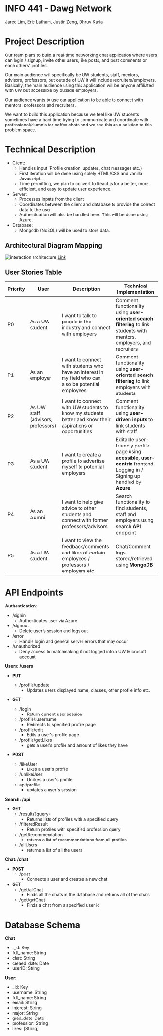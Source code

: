 # INFO 441 - Dawg Network
Jared Lim, Eric Latham, Justin Zeng, Dhruv Karia

# Project Description
Our team plans to build a real-time networking chat application where users can login / signup, invite other users, like posts, and post comments on each others' profiles.

Our main audience will specifically be UW students, staff, mentors, advisors, professors, but outside of UW it will include recruiters/employers. Basically, the main audience using this application will be anyone affiliated with UW but accessible by outside employers. 

Our audience wants to use our application to be able to connect with mentors, professors and recruiters.

We want to build this application because we feel like UW students sometimes have a hard time trying to communicate and coordinate with professional/alumnis for coffee chats and we see this as a solution to this problem space.

# Technical Description
- Client: 
  - Handles input (Profile creation, updates, chat messages etc.)
  - First iteration will be done using solely HTML/CSS and vanilla Javascript.
  - Time permitting, we plan to convert to React.js for a better, more efficient, and easy to update user experience.
- Server: 
  - Processes inputs from the client
  - Coordinates between the client and database to provide the correct data to the user
  - Authentication will also be handled here. This will be done using Azure.
- Database: 
  - Mongodb (NoSQL) will be used to store data.
## Architectural Diagram Mapping
![interaction architecture](diagrams/441Final.jpg?raw=true)
[Link](https://miro.com/app/board/uXjVOLkZiag=/)
## User Stories Table
| Priority | User                               | Description                                                                                               | Technical Implementation                                                                             |
| -------- | ---------------------------------- | --------------------------------------------------------------------------------------------------------- | ---------------------------------------------------------------------------------------------------- |
| P0       | As a UW student                    | I want to talk to people in the industry and connect with employers                                       | Comment functionality using **user-oriented search filtering** to link students with mentors, employers, and recruiters         |
| P1       | As an employer                     | I want to connect with students who have an interest in my field who can also be potential employees      | Comment functionality using **user-oriented search filtering** to link employers with students                                  |
| P2       | As UW staff (advisors, professors) | I want to connect with UW students to know my students better and know their aspirations or opportunities | Comment functionality using **user-driven inputs** to link students with staff                                      |
| P3       | As a UW student                    | I want to create a profile to advertise myself to potential employers                                     | Editable user-friendly profile page using **acessible, user-centric** frontend. Logging in / Signing up handled by **Azure** |
| P4       | As an alumni                       | I want to help give advice to other students and connect with former professors/advisors                  | Search functionality to find students, staff and employers using search **API** endpoint                 |
| P5       | As a UW student                    | I want to view the feedback/comments and likes of certain employees / professors / employers etc                                        | Chat/Comment logs stored/retrieved using **MongoDB**                                                             |

# API Endpoints
**Authentication:**

- /signin
  - Authenticates user via Azure
- /signout
  - Delete user’s session and logs out
- /error
  - Handle login and general server errors that may occur
- /unauthorized
  - Deny access to matchmaking if not logged into a UW Microsoft account

**Users: /users**

- **PUT**
  - /profile/update
    - Updates users displayed name, classes, other profile info etc.
- **GET**
  - /login
    - Return current user session
  - /profile/:username
    - Redirects to specified profile page
  - /profile/edit
    - Edits a user's profile page
  - /profile/getLikes
    - gets a user's profile and amount of likes they have
    
- **POST**
  - /likeUser
    - Likes a user's profile
  - /unlikeUser
    - Unlikes a user's profile
  - api/profile
    - updates a user's session

**Search: /api**

- **GET**
  - /results?query=
    - Returns lists of profiles with a specified query
  - /filteredResult
    - Return profiles with specified profession query
  - /getRecommendation
    - returns a list of recommendations from all profiles
  - /allUsers
    - returns a list of all the users


**Chat: /chat**
- **POST**
  - /post
    - Connects a user and creates a new chat 
- **GET**
  - /get/allChat
    - Finds all the chats in the database and returns all of the chats
  - /get/getChat
    - Finds a chat from a specified user id

# Database Schema

**Chat**
- ._id: Key
- full_name: String
- chat: String
- creaed_date: Date
- userID: String

**User:**
- _id: Key
- username: String
- full_name: String
- email: String
- interest: String
- major: String
- grad_date: Date
- profession: String
- likes: [String]
